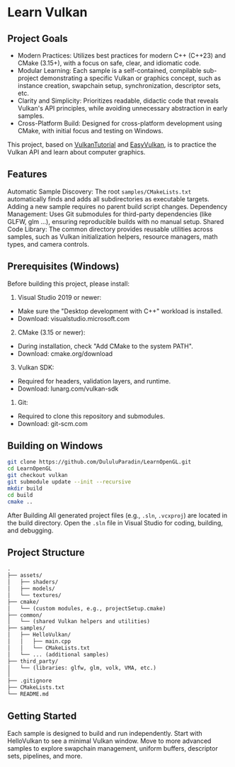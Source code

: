 # Learn Vulkan
## Project Goals
- Modern Practices: Utilizes best practices for modern C++ (C++23) and CMake (3.15+), with a focus on safe, clear, and idiomatic code.
- Modular Learning: Each sample is a self-contained, compilable sub-project demonstrating a specific Vulkan or graphics concept, such as instance creation, swapchain setup, synchronization, descriptor sets, etc.
- Clarity and Simplicity: Prioritizes readable, didactic code that reveals Vulkan's API principles, while avoiding unnecessary abstraction in early samples.
- Cross-Platform Build: Designed for cross-platform development using CMake, with initial focus and testing on Windows.

This project, based on [VulkanTutorial](https://vulkan-tutorial.com/) and [EasyVulkan](https://easyvulkan.github.io/), is to practice the Vulkan API and learn about computer graphics.

## Features
Automatic Sample Discovery: The root `samples/CMakeLists.txt` automatically finds and adds all subdirectories as executable targets. Adding a new sample requires no parent build script changes.
Dependency Management: Uses Git submodules for third-party dependencies (like GLFW, glm ...), ensuring reproducible builds with no manual setup.
Shared Code Library: The common directory provides reusable utilities across samples, such as Vulkan initialization helpers, resource managers, math types, and camera controls.
## Prerequisites (Windows)
Before building this project, please install:
1. Visual Studio 2019 or newer:

- Make sure the "Desktop development with C++" workload is installed.
- Download: visualstudio.microsoft.com
2. CMake (3.15 or newer):

- During installation, check "Add CMake to the system PATH".
- Download: cmake.org/download

3. Vulkan SDK:

- Required for headers, validation layers, and runtime.
- Download: lunarg.com/vulkan-sdk

1. Git:

- Required to clone this repository and submodules.
- Download: git-scm.com

## Building on Windows
```bash
git clone https://github.com/DululuParadin/LearnOpenGL.git
cd LearnOpenGL
git checkout vulkan
git submodule update --init --recursive
mkdir build
cd build
cmake ..
```
After Building
All generated project files (e.g., `.sln`, `.vcxproj`) are located in the build directory. Open the `.sln` file in Visual Studio for coding, building, and debugging.

## Project Structure
```txt
.
├── assets/
│   ├── shaders/
│   ├── models/
│   └── textures/
├── cmake/
│   └── (custom modules, e.g., projectSetup.cmake)
├── common/
│   └── (shared Vulkan helpers and utilities)
├── samples/
│   ├── HelloVulkan/
│   │   ├── main.cpp
│   │   └── CMakeLists.txt
│   └── ... (additional samples)
├── third_party/
│   └── (libraries: glfw, glm, volk, VMA, etc.)
│
├── .gitignore
├── CMakeLists.txt
└── README.md
```

## Getting Started
Each sample is designed to build and run independently. Start with HelloVulkan to see a minimal Vulkan window. Move to more advanced samples to explore swapchain management, uniform buffers, descriptor sets, pipelines, and more.